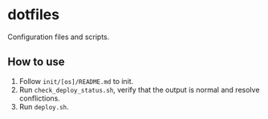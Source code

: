 # dotfiles
Configuration files and scripts.

## How to use
1.  Follow `init/[os]/README.md` to init.
2.  Run `check_deploy_status.sh`, verify that the output is normal
    and resolve conflictions.
3.  Run `deploy.sh`.
